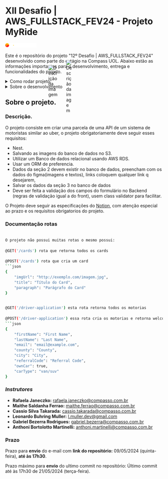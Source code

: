# XII Desafio | AWS_FULLSTACK_FEV24 - Projeto MyRide
 <img width="20%"  src="./public/imagesREADME/compassUolLogoSvg.svg"/>

Este é o repositório do projeto "12º Desafio | AWS_FULLSTACK_FEV24" desenvolvido como parte do estágio na Compass UOL. Abaixo estão as informações importantes para o desenvolvimento, entrega e funcionalidades do projeto.

<details>
  <summary style="position:relative;">Como rodar projeto <img width="30" alt="Descrição da imagem" style="position: absolute; top: 50%; left: 153px; transform: translate(-50%, -50%);" src="https://www.svgrepo.com/show/528592/settings.svg"></summary>

## Como instalar as dependências:

```sh
git clone https://github.com/EduardoMG12/Challenge2_CompassCine.git
git clone git@github.com:EduardoMG12/Challenge2_CompassCine.git # caso estiver usando token ssh use este comando
cd Challenge2_CompassCine
npm install

```

## environments

```ts
DB_HOST=compassdbchallenge.c70yw2480omh.us-east-1.rds.amazonaws.com
DB_PORT=3306
DB_USERNAME=admin
DB_PASSWORD=Jx10QhEnksGzqT74z8zn
DB_NAME=backendCompass
```

## Como rodar o projeto
```sh
# certifique-se que vocë esta na pasta do projeto
docker-compose -f ./docker-compose.mongoConfig.yml up --build -d
npm run dev
```

<!-- docker compose up --build -d # roda todos os containers(banco de dados e back-end) 
docker compose up --build -d mongodb # roda apenas o container banco de dados 
docker compose up --build -d  application # roda apenas o container com o back-end -->
## Como derrubar todos os containers
```sh
docker kill $(docker ps -q)
```
</details>

<details>
  <summary style="position:relative;">Sobre o desenvolvimento <img width="20" alt="Descrição da imagem" style="position: absolute; top: 50%; left: 205px; transform: translate(-50%, -50%);"  src="https://www.svgrepo.com/show/295412/development-web-development.svg"></summary>

## Sobre o desenvolvimento

### Desenvolvedor: 

- [**Charles Eduardo**](https://github.com/EduardoMG12)

### Trello:
[Trello](https://trello.com/c/W1atWg1P)

### Descrição técninca

O projeto foi desenvolvido seguindo a arquitetura padrão do NestJS, que é uma arquitetura modular e altamente escalável. Para garantir a qualidade e a consistência do código, adotei o ESLint e o Prettier. Além disso, segui a convenção de Conventional Commits para os commits.

Optei por priorizar o código e os comentários em inglês, alinhando-se com as práticas padrão da indústria. Para o gerenciamento de banco de dados, estou usando o MySQL e o TypeORM como ORM. Também usei o Class Validator para validações.

### Superando Obstáculos

O desenvolvimento do projeto apresentou dois desafios principais:

- 1. Aprendendo sobre o Backend:
    
    Como um novato no backend, tive que aprender muitos conceitos e tecnologias novas. Isso incluiu entender a estrutura básica do NestJS e como ele difere do Express. Após um tempo de estudo, percebi que o NestJS é mais simples que o Express devido aos seus conceitos de annotations, dependency injection e dependency inversion.

</details>

## Sobre o projeto.

### Descrição.

O projeto consiste em criar uma parcela de uma API de um sistema de motoristas similar ao uber, o projeto obrigatoriamente deve seguir esses requisitos:
- Nest.
- Salvando as imagens do banco  de dados no S3.
- Utilizar um Banco de dados relacional usando AWS RDS.
- Usar um ORM de preferencia.
- Dados da seção 2 devem existir no banco de dados, preencham com os dados do figma(imagens e textos), links coloquem qualquer link q desejarem,
- Salvar os dados da seção 3 no banco de dados
- Deve ser feita a validação dos campos do formulário no Backend (regras de validação igual a do front), usem class validator para facilitar.

 O Projeto deve seguir as especificações do [Notion](https://best-dryer-b6f.notion.site/Desafio-Semana-XII-8fad36f2de0e407dba9868496c23777a), com atenção especial ao prazo e os requisitos obrigatorios do projeto.

### Documentação rotas

```sh

O projeto não possui muitas rotas o mesmo possui:

@GET('/cards') rota que retorna todos os cards

@POST('/cards') rota que cria um card
```json 
{
    "imgUrl": "http://exemplo.com/imagem.jpg",
    "title": "Título do Card",
    "paragraph": "Parágrafo do Card"
}

```
```sh

@GET('/driver-application') esta rota retorna todos os motorias

@POST('/driver-application') essa rota cria os motorias e retorna welcome, {firstName}
```json 
{
    "firstName": "First Name",
    "lastName": "Last Name",
    "email": "email@example.com",
    "county": "County",
    "city": "City",
    "referralCode": "Referral Code",
    "ownCar": true,
    "carType": "van/suv"
}

```

### *Instrutores*
- **Rafaela Janeczko:** [rafaela.janeczko@compasso.com.br](mailto:rafaela.janeczko@compasso.com.br)
- **Maithe Saldanha Ferrao:** [maithe.ferrao@compasso.com.br](mailto:maithe.ferrao@compasso.com.br)
- **Cassio Silva Takarada:** [cassio.takarada@compasso.com.br](mailto:cassio.takarada@compasso.com.br)
- **Leonardo Buhring Muller:** [l.muller.dev@gmail.com](mailto:l.muller.dev@gmail.com)
- **Gabriel Bezerra Rodrigues:** [gabriel.bezerra@compasso.com.br](mailto:gabriel.bezerra@compasso.com.br)
- **Anthoni Bortolotto Martinelli:** [anthoni.martinelli@compasso.com.br](mailto:anthoni.martinelli@compasso.com.br)

### **Prazo**

Prazo para **envio** do e-mail com **link do repositório:** 09/05/2024  (quinta-feira), **até às 17h30**.

Prazo máximo para **envio** do ultimo commit no repositório: Último commit até às 17h30 de 21/05/2024 (terça-feira).

